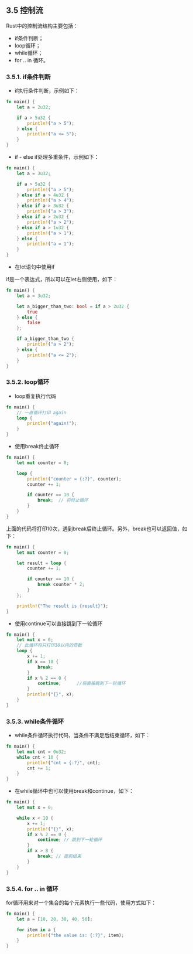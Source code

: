 ## 3.5 控制流

Rust中的控制流结构主要包括：

- if条件判断；
- loop循环；
- while循环；
- for .. in 循环。

### 3.5.1. if条件判断

- if执行条件判断，示例如下：
```Rust
fn main() {
    let a = 2u32;

    if a > 5u32 {
        println!("a > 5");
    } else {
        println!("a <= 5");
    }
}
```

- if - else if处理多重条件，示例如下：
```Rust
fn main() {
    let a = 3u32;

    if a > 5u32 {
        println!("a > 5");
    } else if a > 4u32 {
        println!("a > 4");
    } else if a > 3u32 {
        println!("a > 3");
    } else if a > 2u32 {
        println!("a > 2");
    } else if a > 1u32 {
        println!("a > 1");
    } else {
        println!("a = 1");
    }
}
```

- 在let语句中使用if

if是一个表达式，所以可以在let右侧使用，如下：
```Rust
fn main() {
    let a = 3u32;

    let a_bigger_than_two: bool = if a > 2u32 {
        true
    } else {
        false
    };

    if a_bigger_than_two {
        println!("a > 2");
    } else {
        println!("a <= 2");
    }
}
```

### 3.5.2. loop循环

- loop重复执行代码
```Rust
fn main() {
    // 一直循环打印 again
    loop {
        println!("again!");
    }
}
```

- 使用break终止循环
```Rust
fn main() {
    let mut counter = 0;

    loop {
        println!("counter = {:?}", counter);
        counter += 1;

        if counter == 10 {
            break;  // 将终止循环
        }
    }
}
```
上面的代码将打印10次，遇到break后终止循环。另外，break也可以返回值，如下：
```Rust
fn main() {
    let mut counter = 0;

    let result = loop {
        counter += 1;

        if counter == 10 {
            break counter * 2;
        }
    };

    println!("The result is {result}");
}
```

- 使用continue可以直接跳到下一轮循环
```Rust
fn main() {
    let mut x = 0;
    // 此循环将只打印10以内的奇数
    loop {
        x += 1;
        if x == 10 {
            break;
        }
        if x % 2 == 0 {
            continue;      //将直接跳到下一轮循环
        }
        println!("{}", x);
    }
}
```

### 3.5.3. while条件循环
- while条件循环执行代码，当条件不满足后结束循环，如下：
```Rust
fn main() {
    let mut cnt = 0u32;
    while cnt < 10 {
        println!("cnt = {:?}", cnt);
        cnt += 1;
    }
}
```

- 在while循环中也可以使用break和continue，如下：
```Rust
fn main() {
    let mut x = 0;

    while x < 10 {
        x += 1;
        println!("{}", x);
        if x % 2 == 0 {
            continue; // 跳到下一轮循环
        }
        if x > 8 {
            break; // 提前结束
        }
    }
}
```

### 3.5.4. for .. in 循环

for循环用来对一个集合的每个元素执行一些代码，使用方式如下：
```Rust
fn main() {
    let a = [10, 20, 30, 40, 50];

    for item in a {
        println!("the value is: {:?}", item);
    }
}
```
